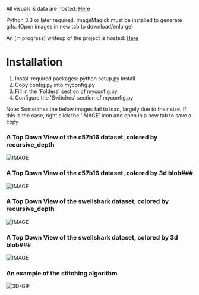 All visuals & data are hosted: [Here](https://www.dropbox.com/sh/s136nj2b780e22d/AACy854x31kk4U11daFO1Z-0a?dl=0)

Python 3.3 or later required. ImageMagick must be installed to generate gifs.
(Open images in new tab to download/enlarge)

An (in progress) writeup of the project is hosted: [Here](https://drive.google.com/open?id=0B5YXBruzm8zDUWxkbkQ4TXdEWUU)

# Installation
1. Install required packages: python setup.py install
2. Copy config.py into myconfig.py
3. Fill in the 'Folders' section of myconfig.py
3. Configure the 'Switches' section of myconfig.py

Note: Sometimes the below images fail to load, largely due to their size. If this is the case, right click the 'IMAGE' icon and open in a new tab to save a copy

### A Top Down View of the c57b16 dataset, colored by recursive_depth ###
![IMAGE](https://www.dropbox.com/s/4smgqwqimxn4e0s/c57b16_top_depth.png?dl=1)

### A Top Down View of the c57b16 dataset, colored by 3d blob###
![IMAGE](https://www.dropbox.com/s/z4is7p762le1ia2/c57b16_blob3d.png?dl=1)

### A Top Down View of the swellshark dataset, colored by recursive_depth ###
![IMAGE](https://www.dropbox.com/s/s5kom6kc162javc/swell_depth_top.png?dl=1)

### A Top Down View of the swellshark dataset, colored by 3d blob###
![IMAGE](https://www.dropbox.com/s/odqyi3lgg48noqn/swell_blob3d_top.png?dl=1)

### An example of the stitching algorithm
![3D-GIF](https://www.dropbox.com/s/a471w8z70jwav7n/Test_Example_of_Point_Matching.gif?dl=1)